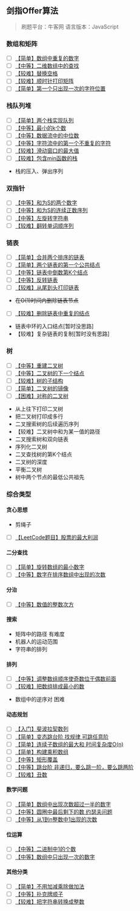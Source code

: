 
## 剑指Offer算法

> 刷题平台：牛客网
> 语言版本：JavaScript

### 数组和矩阵

- [ ] [【简单】数组中重复的数字](./数组和矩阵/duplicate.md)
- [ ] [【中等】二维数组中的查找](./数组和矩阵/find.md)
- [ ] [【较难】替换空格](./数组和矩阵/replaceSpace.md)
- [ ] [【较难】顺时针打印矩阵](./数组和矩阵/printMatrix.md)
- [ ] [【简单】第一个只出现一次的字符位置](./数组和矩阵/firstNotRepeatingChar.md)

### 栈队列堆

- [ ] [【简单】两个栈实现队列](./栈队列堆/JSStackToQueue.md)
- [ ] [【中等】最小的k个数](./栈队列堆/getLeastNumbersSolution.md)
- [ ] [【中等】数据流中的中位数](./栈队列堆/InsertAndGetMedian.md)
- [ ] [【中等】字符流中的第一个不重复的字符](./栈队列堆/FirstAppearingOnce.md)
- [ ] [【较难】滑动窗口的最大值](./栈队列堆/maxInWindows.md)
- [ ] [【较难】包含min函数的栈](./栈队列堆/GetMinInJSStack.md)
- 栈的压入、弹出序列

### 双指针

- [ ] [【中等】和为S的两个数字](./双指针/FindNumbersWithSum.md)
- [ ] [【中等】和为S的连续正数序列](./双指针/FindContinuousSequence.md)
- [ ] [【中等】左旋转字符串](./双指针/LeftRotateString.md)
- [ ] [【较难】翻转单词顺序列](./双指针/ReverseSentence.md)

### 链表

- [ ] [【简单】合并两个排序的链表](./链表/Merge.md)
- [ ] [【简单】两个链表的第一个公共结点](./链表/FindFirstCommonNode.md)
- [ ] [【中等】链表中倒数第K个结点](./链表/FindKthToTail.md)
- [ ] [【中等】反转链表](./链表/ReverseList.md)
- [ ] [【较难】从尾到头打印链表](./链表/printListFromTailToHead.md)
- ~~在O(1)时间内删除链表节点~~
- [ ] [【较难】删除链表中重复的结点](./链表/deleteDuplication.md)
- 链表中环的入口结点[暂时没思路]
- 【较难】复杂链表的复制[暂时没有思路]

### 树

- [ ] [【中等】重建二叉树](./树/reConstructBinaryTree.md)
- [ ] [【中等】二叉树的下一个结点](./树/GetNext.md)
- [ ] [【较难】树的子结构](./树/HasSubtree.md)
- [ ] [【简单】二叉树的镜像](./树/Mirror.md)
- [ ] [【困难】对称的二叉树](./树/isSymmetrical.md)
- 从上往下打印二叉树
- 把二叉树打印成多行
- 二叉搜索树的后续遍历序列
- 【较难】二叉树中和为某一值的路径
- 二叉搜索树和双向链表
- 序列化二叉树
- 二叉查找树的第K个结点
- 二叉树的深度
- 平衡二叉树
- 树中两个节点的最低公共祖先

### 综合类型

#### 贪心思想

- 剪绳子
- [ ] [【LeetCode题目】股票的最大利润](./贪心思想/maxProfit.md)

#### 二分查找

- [ ] [【简单】旋转数组的最小数字](./二分查找/minNumberInRotateArray.md)
- [ ] [【中等】数字在排序数组中出现的次数](./二分查找/GetNumberOfK.md)

#### 分治

- [ ] [【中等】数值的整数次方](./分治/Power.md)

#### 搜索

- 矩阵中的路径 有难度
- 机器人的运动范围
- 字符串的排列

#### 排列

- [ ] [【中等】调整数组顺序使奇数位于偶数前面](./排列/reOrderArray.md)
- [ ] [【较难】把数组排成最小的数](./双指针/ReverseSentence.md)
- 数组中的逆序对 困难

#### 动态规划

- [ ] [【入门】斐波拉契数列](./动态规划/Fibonacci.md)
- [ ] [【简单】变态跳台阶 找规律 可跳任意阶](./动态规划/jumpFloorII.md)
- [ ] [【简单】连续子数组的最大和 时间复杂度O(n)](./动态规划/FindGreatestSumOfSubArray.md)
- [ ] [【简单】构建乘积数组](./动态规划/multiply.md)
- [ ] [【中等】矩形覆盖](./动态规划/rectCover.md)
- [ ] [【中等】跳台阶 非递归，要么跳一阶，要么跳两阶](./动态规划/jumpFloor.md)
- [ ] [【较难】丑数](./动态规划/GetUglyNumber_Solution.md)

#### 数学问题

- [ ] [【简单】数组中出现次数超过一半的数字](./数学/moreThanHalfNum.md)
- [ ] [【中等】圆圈中最后剩下的数 约瑟夫问题](./数学/LastRemaining_Solution.md)
- [ ] [【中等】从1到n整数中1出现的次数](./数学/numberOf1Between1AndN.js)

#### 位运算

- [ ] [【中等】二进制中1的个数](./位运算/numberOf1.js)
- [ ] [【中等】数组中只出现一次的数字]()

#### 其他分类

- [ ] [【简单】不用加减乘除做加法](./其他相关/add.js)
- [ ] [【中等】扑克牌顺子](./其他相关/isContinuous.js)
- [ ] [【较难】把字符串转换成整数](./其他相关/strToInt.js)
